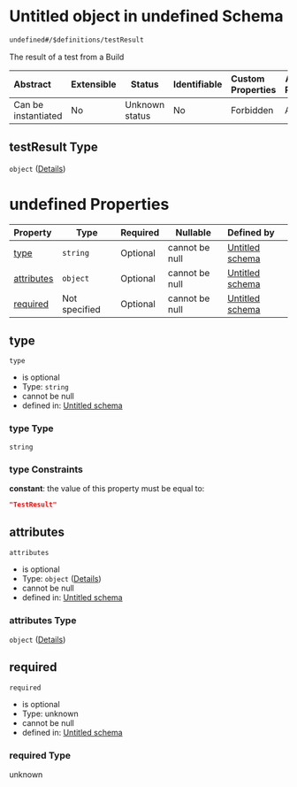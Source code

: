 # Untitled object in undefined Schema

```txt
undefined#/$definitions/testResult
```

The result of a test from a Build


| Abstract            | Extensible | Status         | Identifiable | Custom Properties | Additional Properties | Access Restrictions | Defined In                                            |
| :------------------ | ---------- | -------------- | ------------ | :---------------- | --------------------- | ------------------- | ----------------------------------------------------- |
| Can be instantiated | No         | Unknown status | No           | Forbidden         | Allowed               | none                | [records.json\*](records.json "open original schema") |

## testResult Type

`object` ([Details](records-definitions-testresult.md))

# undefined Properties

| Property                  | Type          | Required | Nullable       | Defined by                                                                                                                            |
| :------------------------ | ------------- | -------- | -------------- | :------------------------------------------------------------------------------------------------------------------------------------ |
| [type](#type)             | `string`      | Optional | cannot be null | [Untitled schema](records-definitions-testresult-properties-type.md "undefined#/$definitions/testResult/properties/type")             |
| [attributes](#attributes) | `object`      | Optional | cannot be null | [Untitled schema](records-definitions-testresult-properties-attributes.md "undefined#/$definitions/testResult/properties/attributes") |
| [required](#required)     | Not specified | Optional | cannot be null | [Untitled schema](records-definitions-testresult-properties-required.md "undefined#/$definitions/testResult/properties/required")     |

## type




`type`

-   is optional
-   Type: `string`
-   cannot be null
-   defined in: [Untitled schema](records-definitions-testresult-properties-type.md "undefined#/$definitions/testResult/properties/type")

### type Type

`string`

### type Constraints

**constant**: the value of this property must be equal to:

```json
"TestResult"
```

## attributes




`attributes`

-   is optional
-   Type: `object` ([Details](records-definitions-testresult-properties-attributes.md))
-   cannot be null
-   defined in: [Untitled schema](records-definitions-testresult-properties-attributes.md "undefined#/$definitions/testResult/properties/attributes")

### attributes Type

`object` ([Details](records-definitions-testresult-properties-attributes.md))

## required




`required`

-   is optional
-   Type: unknown
-   cannot be null
-   defined in: [Untitled schema](records-definitions-testresult-properties-required.md "undefined#/$definitions/testResult/properties/required")

### required Type

unknown
